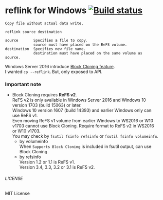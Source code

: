reflink for Windows [![Build status](https://ci.appveyor.com/api/projects/status/wgh88bpt8v3hj4o1)](https://ci.appveyor.com/project/0xbadfca11/reflink)
===
```
Copy file without actual data write.

reflink source destination

source       Specifies a file to copy.
             source must have placed on the ReFS volume.
destination  Specifies new file name.
             destination must have placed on the same volume as source.

```
Windows Server 2016 introduce [Block Cloning feature](https://docs.microsoft.com/windows-server/storage/refs/block-cloning).  
I wanted `cp --reflink`. But, only exposed to API.

### Important note
* Block Cloning requires **ReFS v2**.  
  ReFS v2 is only available in Windows Server 2016 and Windows 10 version 1703 (build 15063) or later.  
  Windows 10 version 1607 (build 14393) and earlier Windows only can use ReFS v1.  
  Even moving ReFS v1 volume from earlier Windows to WS2016 or W10 v1703 cannot use Block Cloning. Require format to ReFS v2 in WS2016 or W10 v1703.  
  You may check by `fsutil fsinfo refsinfo` or `fsutil fsinfo volumeinfo`.  
  - by volumeinfo  
    When `Supports Block Cloning` is included in fsutil output, can use Block Cloning.  
  - by refsinfo  
    Version 1.2 or 1.1 is ReFS v1.  
    Version 3.4, 3.3, 3.2 or 3.1 is ReFS v2.  

###### LICENSE
MIT License

